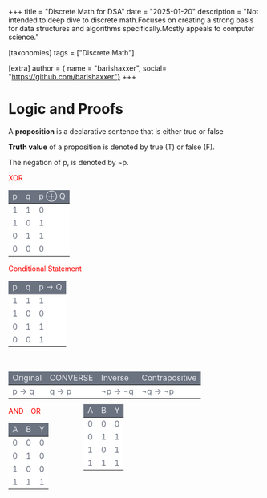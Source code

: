+++
title = "Discrete Math for DSA"
date = "2025-01-20"
description = "Not intended to deep dive to discrete math.Focuses on creating a strong basis for data structures and algorithms specifically.Mostly appeals to computer science."

[taxonomies]
tags = ["Discrete Math"]

[extra]
author = { name = "barishaxxer", social= "https://github.com/barishaxxer"}
+++

<style>

.red{
	color: red;

}

</style>
# Logic and Proofs

A **proposition** is a declarative sentence that is either true
or false

**Truth value** of a proposition is denoted by true (T) or false (F).

The negation of p, is denoted by ¬p.

<div class="red">XOR

<div class="relative overflow-hidden shadow-md rounded-lg">
    <table class="table-fixed w-full text-left">
        <thead class="uppercase bg-[#6b7280] text-[#e5e7eb]" style="background-color: #6b7280; color: #e5e7eb;">
            <tr>
                <td contenteditable="true" class="py-1 border text-center  p-4">p</td>
                <td contenteditable="true" class="py-1 border text-center  p-4">q</td>
                <td contenteditable="true" class="py-1 border text-center  p-4">p ⊕ Q</td>
            </tr>
        </thead>
        <tbody class="bg-white text-gray-500 bg-[#FFFFFF] text-[#6b7280]" style="background-color: #FFFFFF; color: #6b7280;">
            <tr class=" py-5">
                <td contenteditable="true" class=" py-5 border text-center  p-4">1</td>
                <td contenteditable="true" class=" py-5 border text-center  p-4">1</td>
                <td contenteditable="true" class=" py-5 border text-center  p-4">0</td>
            </tr>
            <tr class=" py-5">
                <td contenteditable="true" class=" py-5 border text-center  p-4">1</td>
                <td contenteditable="true" class=" py-5 border text-center  p-4">0</td>
                <td contenteditable="true" class=" py-5 border text-center  p-4">1</td>
            </tr>
            <tr class=" py-5">
                <td contenteditable="true" class=" py-5 border text-center  p-4">0</td>
                <td contenteditable="true" class=" py-5 border text-center  p-4">1</td>
                <td contenteditable="true" class=" py-5 border text-center  p-4">1</td>
            </tr>
            <tr class=" py-5">
                <td contenteditable="true" class=" py-5 border text-center  p-4">0</td>
                <td contenteditable="true" class=" py-5 border text-center  p-4">0</td>
                <td contenteditable="true" class=" py-5 border text-center  p-4">0</td>
            </tr>
        </tbody>
    </table>
</div> 
Conditional Statement
<div class="relative overflow-hidden shadow-md rounded-lg">
    <table class="table-fixed w-full text-left">
        <thead class="uppercase bg-[#6b7280] text-[#e5e7eb]" style="background-color: #6b7280; color: #e5e7eb;">
            <tr>
                <td contenteditable="true" class="py-1 border text-center  p-4">p</td>
                <td contenteditable="true" class="py-1 border text-center  p-4">q</td>
                <td contenteditable="true" class="py-1 border text-center  p-4">p → Q</td>
            </tr>
        </thead>
        <tbody class="bg-white text-gray-500 bg-[#FFFFFF] text-[#6b7280]" style="background-color: #FFFFFF; color: #6b7280;">
            <tr class=" py-5">
                <td contenteditable="true" class=" py-5 border text-center  p-4">1</td>
                <td contenteditable="true" class=" py-5 border text-center  p-4">1</td>
                <td contenteditable="true" class=" py-5 border text-center  p-4">1</td>
            </tr>
            <tr class=" py-5">
                <td contenteditable="true" class=" py-5 border text-center  p-4">1</td>
                <td contenteditable="true" class=" py-5 border text-center  p-4">0</td>
                <td contenteditable="true" class=" py-5 border text-center  p-4">0</td>
            </tr>
            <tr class=" py-5">
                <td contenteditable="true" class=" py-5 border text-center  p-4">0</td>
                <td contenteditable="true" class=" py-5 border text-center  p-4">1</td>
                <td contenteditable="true" class=" py-5 border text-center  p-4">1</td>
            </tr>
            <tr class=" py-5">
                <td contenteditable="true" class=" py-5 border text-center  p-4">0</td>
                <td contenteditable="true" class=" py-5 border text-center  p-4">0</td>
                <td contenteditable="true" class=" py-5 border text-center  p-4">1</td>
            </tr>
        </tbody>
    </table>
</div>
<br>
<div class="relative overflow-hidden shadow-md rounded-lg">
    <table class="table-fixed w-full text-left">
        <thead class="uppercase bg-[#6b7280] text-[#e5e7eb]" style="background-color: #6b7280; color: #e5e7eb;">
            <tr>
                <td contenteditable="true" class="py-1 border text-center  p-4">Orıgınal</td>
                <td contenteditable="true" class="py-1 border text-center  p-4">CONVERSE</td>
                <td contenteditable="true" class="py-1 border text-center  p-4">Inverse</td>
                <td contenteditable="true" class="py-1 border text-center  p-4">Contraposıtıve</td>
            </tr>
        </thead>
        <tbody class="bg-white text-gray-500 bg-[#FFFFFF] text-[#6b7280]" style="background-color: #FFFFFF; color: #6b7280;">
            <tr class=" py-5">
                <td contenteditable="true" class=" py-5 border text-center  p-4">p&nbsp;→ q</td>
                <td contenteditable="true" class=" py-5 border text-center  p-4">q&nbsp;→ p</td>
                <td contenteditable="true" class=" py-5 border text-center  p-4">¬p&nbsp;→ ¬q</td>
                <td contenteditable="true" class=" py-5 border text-center  p-4">¬q → ¬p</td>
            </tr>
        </tbody>
    </table>
</div>

AND - OR



<div class="relative overflow-hidden shadow-md rounded-lg">
    <table class="table-fixed w-full text-left">
        <thead class="uppercase bg-[#6b7280] text-[#e5e7eb]" style="background-color: #6b7280; color: #e5e7eb;">
            <tr>
                <td contenteditable="true" class="py-1 border text-center  p-4">A</td>
                <td contenteditable="true" class="py-1 border text-center  p-4">B</td>
                <td contenteditable="true" class="py-1 border text-center  p-4">Y</td>
            </tr>
        </thead>
        <tbody class="bg-white text-gray-500 bg-[#FFFFFF] text-[#6b7280]" style="background-color: #FFFFFF; color: #6b7280;">
            <tr class=" py-5">
                <td contenteditable="true" class=" py-5 border text-center  p-4">0</td>
                <td contenteditable="true" class=" py-5 border text-center  p-4">0</td>
                <td contenteditable="true" class=" py-5 border text-center  p-4">0</td>
            </tr>
            <tr class=" py-5">
                <td contenteditable="true" class=" py-5 border text-center  p-4">0</td>
                <td contenteditable="true" class=" py-5 border text-center  p-4">1</td>
                <td contenteditable="true" class=" py-5 border text-center  p-4">0</td>
            </tr>
            <tr class=" py-5">
                <td contenteditable="true" class=" py-5 border text-center  p-4">1</td>
                <td contenteditable="true" class=" py-5 border text-center  p-4">0</td>
                <td contenteditable="true" class=" py-5 border text-center  p-4">0</td>
            </tr>
            <tr class=" py-5">
                <td contenteditable="true" class=" py-5 border text-center  p-4">1</td>
                <td contenteditable="true" class=" py-5 border text-center  p-4">1</td>
                <td contenteditable="true" class=" py-5 border text-center  p-4">1</td>
            </tr>
        </tbody>
    </table>
</div>

<div class="relative overflow-hidden shadow-md rounded-lg" style="position: relative; left: 150px; bottom:186px;">
    <table class="table-fixed w-full text-left">
        <thead class="uppercase bg-[#6b7280] text-[#e5e7eb]" style="background-color: #6b7280; color: #e5e7eb;">
            <tr>
                <td contenteditable="true" class="py-1 border text-center  p-4">A</td>
                <td contenteditable="true" class="py-1 border text-center  p-4">B</td>
                <td contenteditable="true" class="py-1 border text-center  p-4">Y</td>
            </tr>
        </thead>
        <tbody class="bg-white text-gray-500 bg-[#FFFFFF] text-[#6b7280]" style="background-color: #FFFFFF; color: #6b7280;">
            <tr class=" py-5">
                <td contenteditable="true" class=" py-5 border text-center  p-4">0</td>
                <td contenteditable="true" class=" py-5 border text-center  p-4">0</td>
                <td contenteditable="true" class=" py-5 border text-center  p-4">0</td>
            </tr>
            <tr class=" py-5">
                <td contenteditable="true" class=" py-5 border text-center  p-4">0</td>
                <td contenteditable="true" class=" py-5 border text-center  p-4">1</td>
                <td contenteditable="true" class=" py-5 border text-center  p-4">1</td>
            </tr>
            <tr class=" py-5">
                <td contenteditable="true" class=" py-5 border text-center  p-4">1</td>
                <td contenteditable="true" class=" py-5 border text-center  p-4">0</td>
                <td contenteditable="true" class=" py-5 border text-center  p-4">1</td>
            </tr>
            <tr class=" py-5">
                <td contenteditable="true" class=" py-5 border text-center  p-4">1</td>
                <td contenteditable="true" class=" py-5 border text-center  p-4">1</td>
                <td contenteditable="true" class=" py-5 border text-center  p-4">1</td>
            </tr>
        </tbody>
    </table>
</div>

</div>

